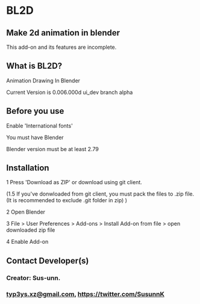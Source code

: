 BL2D
====
Make 2d animation in blender
----------------------------
This add-on and its features are incomplete.


What is BL2D?
-------------

Animation Drawing In Blender
	
Current Version is 0.006.000d ui_dev branch alpha


Before you use
---------
    
  Enable 'International fonts'
  
  You must have Blender 
  
  Blender version must be at least 2.79
	
Installation
-----------

  1 Press 'Download as ZIP' or download using git client.
  
  (1.5 If you've donwloaded from git client, you must pack the files to .zip file. (It is recommended to exclude .git folder in zip) )
  
  2 Open Blender
  
  3 File > User Preferences > Add-ons > Install Add-on from file > open downloaded zip file
  
  4 Enable Add-on


    
Contact Developer(s)
-----------------
### Creator: Sus-unn. 

### typ3ys.xz@gmail.com, https://twitter.com/SusunnK 
